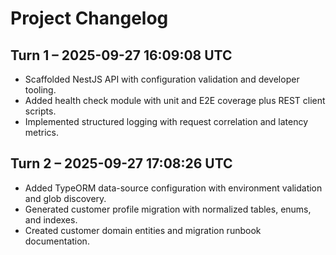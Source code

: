 # Project Changelog

## Turn 1 – 2025-09-27 16:09:08 UTC
- Scaffolded NestJS API with configuration validation and developer tooling.
- Added health check module with unit and E2E coverage plus REST client scripts.
- Implemented structured logging with request correlation and latency metrics.

## Turn 2 – 2025-09-27 17:08:26 UTC
- Added TypeORM data-source configuration with environment validation and glob discovery.
- Generated customer profile migration with normalized tables, enums, and indexes.
- Created customer domain entities and migration runbook documentation.
